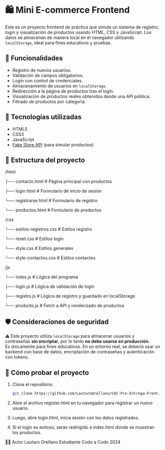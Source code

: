 # 🛍️ Mini E-commerce Frontend

Este es un proyecto frontend de práctica que simula un sistema de registro, login y visualización de productos usando HTML, CSS y JavaScript. Los datos se almacenan de manera local en el navegador utilizando `localStorage`, ideal para fines educativos y pruebas.

## 🚀 Funcionalidades

- Registro de nuevos usuarios.
- Validación de campos obligatorios.
- Login con control de credenciales.
- Almacenamiento de usuarios en `localStorage`.
- Redirección a la página de productos tras el login.
- Visualización de productos reales obtenidos desde una API pública.
- Filtrado de productos por categoría.

## 🧰 Tecnologías utilizadas

- HTML5
- CSS3
- JavaScript 
- [Fake Store API](https://fakestoreapi.com/) (para simular productos)

## 📂 Estructura del proyecto

/html

├── contacto.html # Página principal con productos

├── login.html # Formulario de inicio de sesión

└── registrarse.html # Formulario de registro

└── productos.html # Formulario de productos

/css

└── estilos-registros.css # Estilos registro

└── reset.css # Estilos login

└── style.css # Estilos generales

└── style-contactos.css # Estilos contactos

/js

└── index.js # Lógica del programa

├── login.js # Lógica de validación de login

├── registro.js # Lógica de registro y guardado en localStorage

└── producto.js # Fetch a API y renderizado de productos

## 🛡️ Consideraciones de seguridad

⚠️ Este proyecto utiliza `localStorage` para almacenar usuarios y contraseñas **sin encriptar**, por lo tanto **no debe usarse en producción**.  
Es únicamente para fines educativos. En un entorno real, se debería usar un backend con base de datos, encriptación de contraseñas y autenticación con tokens.

## 🧪 Cómo probar el proyecto

1. Clona el repositorio:
   ```bash
   git clone https://github.com/LautaroOrellano/CAC-Pre-Entrega-Front.git

2.  Abre el archivo register.html en tu navegador para registrar un nuevo usuario.

3. Luego, abre login.html, inicia sesión con los datos registrados.

4. Si el login es exitoso, serás redirigido a index.html donde se muestran los productos.

👨‍💻 Autor
Lautaro Orellano
Estudiante Codo a Codo 2024

